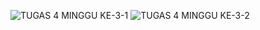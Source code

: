 ![TUGAS 4 MINGGU KE-3-1](https://user-images.githubusercontent.com/80504157/197394946-5b9a6345-b2e4-45eb-bfcb-793a63efad27.png)
![TUGAS 4 MINGGU KE-3-2](https://user-images.githubusercontent.com/80504157/197394950-ddd50c02-bab3-430b-acbe-9b7c2f30ba98.png)
